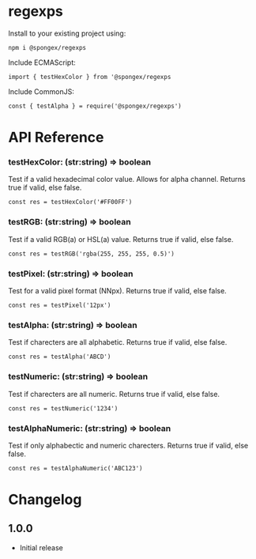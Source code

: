 # regexps

Install to your existing project using:
```
npm i @spongex/regexps
```

Include ECMAScript:
```
import { testHexColor } from '@spongex/regexps
```

Include CommonJS:
```
const { testAlpha } = require('@spongex/regexps')
```

# API Reference

### testHexColor: (str:string) => boolean
Test if a valid hexadecimal color value.  Allows for alpha channel.
Returns true if valid, else false.
```
const res = testHexColor('#FF00FF')
```

### testRGB: (str:string) => boolean
Test if a valid RGB(a) or HSL(a) value.
Returns true if valid, else false.
```
const res = testRGB('rgba(255, 255, 255, 0.5)')
```

### testPixel: (str:string) => boolean
Test for a valid pixel format (NNpx).
Returns true if valid, else false.
```
const res = testPixel('12px')
```

### testAlpha: (str:string) => boolean
Test if charecters are all alphabetic.
Returns true if valid, else false.
```
const res = testAlpha('ABCD')
```

### testNumeric: (str:string) => boolean
Test if charecters are all numeric.
Returns true if valid, else false.
```
const res = testNumeric('1234')
```

### testAlphaNumeric: (str:string) => boolean
Test if only alphabectic and numeric charecters.
Returns true if valid, else false.
```
const res = testAlphaNumeric('ABC123')
```

# Changelog

## 1.0.0
- Initial release
